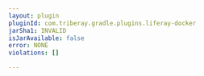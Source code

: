 ```yaml
---
layout: plugin
pluginId: com.triberay.gradle.plugins.liferay-docker
jarSha1: INVALID
isJarAvailable: false
error: NONE
violations: []

---
```

